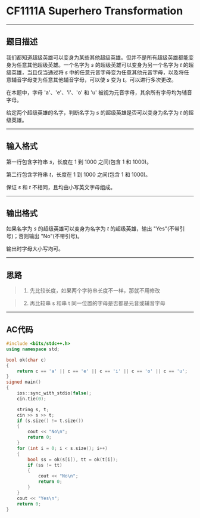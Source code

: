 # CF1111A Superhero Transformation

***********************
## 题目描述

我们都知道超级英雄可以变身为某些其他超级英雄。但并不是所有超级英雄都能变身为任意其他超级英雄。一个名字为 $s$ 的超级英雄可以变身为另一个名字为 $t$ 的超级英雄，当且仅当通过将 $s$ 中的任意元音字母变为任意其他元音字母，以及将任意辅音字母变为任意其他辅音字母，可以使 $s$ 变为 $t$。可以进行多次更改。

在本题中，字母 'a'、'e'、'i'、'o' 和 'u' 被视为元音字母，其余所有字母均为辅音字母。

给定两个超级英雄的名字，判断名字为 $s$ 的超级英雄是否可以变身为名字为 $t$ 的超级英雄。

***********************
## 输入格式

第一行包含字符串 $s$，长度在 $1$ 到 $1000$ 之间(包含 $1$ 和 $1000$)。

第二行包含字符串 $t$，长度在 $1$ 到 $1000$ 之间(包含 $1$ 和 $1000$)。

保证 $s$ 和 $t$ 不相同，且均由小写英文字母组成。

***********************
## 输出格式

如果名字为 $s$ 的超级英雄可以变身为名字为 $t$ 的超级英雄，输出 "Yes"(不带引号)；否则输出 "No"(不带引号)。

输出时字母大小写均可。


***********************
## 思路
> 1. 先比较长度，如果两个字符串长度不一样，那就不用修改

> 2. 再比较串 s 和串 t 同一位置的字母是否都是元音或辅音字母

*********************
## AC代码
```cpp
#include <bits/stdc++.h>
using namespace std;

bool ok(char c)
{
    return c == 'a' || c == 'e' || c == 'i' || c == 'o' || c == 'u';
}
signed main()
{
    ios::sync_with_stdio(false);
    cin.tie(0);

    string s, t;
    cin >> s >> t;
    if (s.size() != t.size())
    {
        cout << "No\n";
        return 0;
    }
    for (int i = 0; i < s.size(); i++)
    {
        bool ss = ok(s[i]), tt = ok(t[i]);
        if (ss != tt)
        {
            cout << "No\n";
            return 0;
        }
    }
    cout << "Yes\n";
    return 0;
}

```